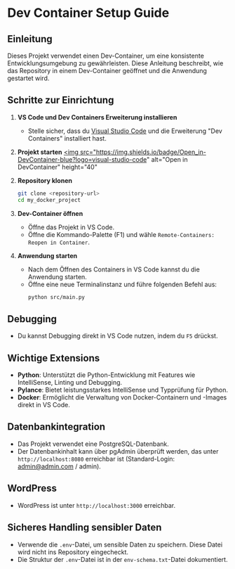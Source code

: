 # Dev Container Setup Guide

## Einleitung

Dieses Projekt verwendet einen Dev-Container, um eine konsistente Entwicklungsumgebung zu gewährleisten. Diese Anleitung beschreibt, wie das Repository in einem Dev-Container geöffnet und die Anwendung gestartet wird.

## Schritte zur Einrichtung

1. **VS Code und Dev Containers Erweiterung installieren**
   - Stelle sicher, dass du [Visual Studio Code](https://code.visualstudio.com/) und die Erweiterung "Dev Containers" installiert hast.
  
2. **Projekt starten**
   <a href="https://vscode.dev/redirect?url=vscode://ms-vscode-remote.remote-containers/cloneInVolume?url=https://github.com/yannickbbzbl/modul-1691.git">
  <img 
    src="https://img.shields.io/badge/Open_in-DevContainer-blue?logo=visual-studio-code" 
    alt="Open in DevContainer" 
    height="40"
  >
</a>

2. **Repository klonen**
   ```bash
   git clone <repository-url>
   cd my_docker_project
   ```

3. **Dev-Container öffnen**
   - Öffne das Projekt in VS Code.
   - Öffne die Kommando-Palette (F1) und wähle `Remote-Containers: Reopen in Container`.

4. **Anwendung starten**
   - Nach dem Öffnen des Containers in VS Code kannst du die Anwendung starten.
   - Öffne eine neue Terminalinstanz und führe folgenden Befehl aus:
     ```bash
     python src/main.py
     ```

## Debugging

- Du kannst Debugging direkt in VS Code nutzen, indem du `F5` drückst.

## Wichtige Extensions

- **Python**: Unterstützt die Python-Entwicklung mit Features wie IntelliSense, Linting und Debugging.
- **Pylance**: Bietet leistungsstarkes IntelliSense und Typprüfung für Python.
- **Docker**: Ermöglicht die Verwaltung von Docker-Containern und -Images direkt in VS Code.

## Datenbankintegration

- Das Projekt verwendet eine PostgreSQL-Datenbank.
- Der Datenbankinhalt kann über pgAdmin überprüft werden, das unter `http://localhost:8080` erreichbar ist (Standard-Login: admin@admin.com / admin).

## WordPress

- WordPress ist unter `http://localhost:3000` erreichbar.

## Sicheres Handling sensibler Daten

- Verwende die `.env`-Datei, um sensible Daten zu speichern. Diese Datei wird nicht ins Repository eingecheckt.
- Die Struktur der `.env`-Datei ist in der `env-schema.txt`-Datei dokumentiert.
